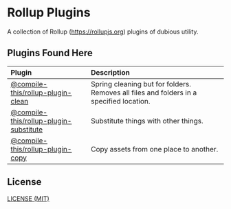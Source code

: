 # Rollup Plugins

A collection of Rollup (<https://rollupjs.org>) plugins of dubious utility.

## Plugins Found Here

| Plugin | Description |
| :-- | :-- |
| [@compile-this/rollup-plugin-clean](./plugins/clean) | Spring cleaning but for folders. Removes all files and folders in a specified location. |
| [@compile-this/rollup-plugin-substitute](./plugins/substitute) | Substitute things with other things. |
| [@compile-this/rollup-plugin-copy](./plugins/copy) | Copy assets from one place to another. |

## License

[LICENSE (MIT)](./LICENCE)

